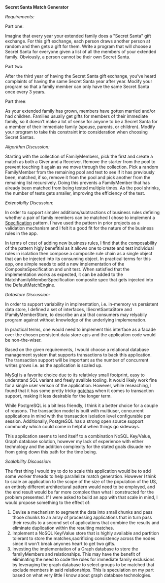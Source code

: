 **Secret Santa Match Generator**

_Requirements:_

Part one:

Imagine that every year your extended family does a "Secret Santa" gift exchange. For this gift
exchange, each person draws another person at random and then gets a gift for them. Write a
program that will choose a Secret Santa for everyone given a list of all the members of your
extended family. Obviously, a person cannot be their own Secret Santa.

Part two:

After the third year of having the Secret Santa gift exchange, you’ve heard complaints of having
the same Secret Santa year after year. Modify your program so that a family member can only
have the same Secret Santa once every 3 years.

Part three:

As your extended family has grown, members have gotten married and/or had children.
Families usually get gifts for members of their immediate family, so it doesn’t make a lot of
sense for anyone to be a Secret Santa for a member of their immediate family (spouse, parents,
or children). Modify your program to take this constraint into consideration when choosing
Secret Santas.

_Algorithm Discussion:_

Starting with the collection of FamilyMembers, pick the first and create a match as both a Giver and a Receiver.
Remove the starter from the pool to prevent touching it again as we move through the collection. 
Pick a random FamilyMember from the remaining pool and test to see if it has previously been, matched, 
if so, remove it from the pool and pick another from the remaining list recursively. Doing this prevents a FamilyMember that 
has already been matched from being tested multiple times. As the pool shrinks, the number of tests gets smaller, 
improving the efficiency of the test.

_Extensibilty Discussion:_

In order to support simpler additions/subtractions of business rules defining whether a pair of family members can be matched I chose to implement a [Specification](https://en.wikipedia.org/wiki/Specification_pattern) pattern. I have used the pattern in prior projects as a validation mechanism and I felt it a good fit for the nature of the business rules in the app.

In terms of cost of adding new business rules, I find that the composability of the pattern higly benefitial as it allows one to create and test individual rules in isolation then compose a composite rule chain as a single object that can be injected into its consuming object. In practical terms for this app, one simple needs to add a new implementation of the CompositeSpecification<FamilyMember> and unit test. When satisfied that the implementation works as expected, it can be added to the MatchFamilyMemberSpecification composite spec that gets injected into the DefaultMatchEngine. 

_Datastore Discussion:_

In order to support variability in implmentation, i.e. in-memory vs persistent data store, I defined a set of interfaces, ISecretSantaStore and IFamilyMemberStore, to describe an api that consumers may relyabily program against without knowledge of the underlying implemenation. 

In practical terms, one would need to implement this interface as a facade over the chosen persistent data store apis and the application code would be non-the-wiser.

Based on the given requirements, I would choose a relational database management system that supports transactions to back this application. The transaction support will be important as the number of concurrent writes grows i.e. as the application is scaled up. 

MySql is a favorite choice due to its relativley small footprint, easy to understand SQL variant and freely availble tooling. It would likely work fine for a single user verison of the application. However, while reseaching, I found that it has some pretty tricky [gotchas](https://hashrocket.com/blog/posts/mysql-has-transactions-sorta) when it comes to transaction support, making it less desirable for the longer term.

While PostgreSQL is a bit less friendly, I think it a better choice for a couple of reasons. The transaction model is built with multiuser, concurrent applications in mind with the transaction isolation level configurable per session. Additionally, PostgreSQL has a strong open source support community which could come in helpful when things go sideways.

This application seems to lend itself to a combination NoSQL Key/Value, Graph database solution, however my lack of experience with either technology and the addition complexity for the stated goals disuade me from going down this path for the time being.

_Scalability Discussion:_

The first thing I would try to do to scale this application would be to add some worker threads to help parallelize match generation. However I think to scale an application to the scope of the size of the population of the US, an entirely different architectural pattern would need to be employed, and the end result would be far more complex than what I constructed for the problem presented. If I were asked to build an app with that scale in mind, I would propose something to the effect of:

1. Devise a mechanism to segment the data into small chunks and pass those chunks to an array of processing applications that in turn pass their results to a second set of applications that combine the results and eliminate duplication within the resulting matches. 
2. Implement a NoSQL Key/Value store that is highly available and partition tolerant to store the matches,sacrificing consistency across the nodes since it won't break anyones heart to get two gifts.
3. Investing the implementation of a Graph database to store the familyMembers and relationships. This may have the benefit of eliminating the need to code the rules for immediate family exclusions by leveraging the graph database to select groups to be matched that exclude members in said relationships. This is speculation on my part based on what very little I know about graph database technologies.
